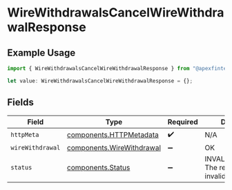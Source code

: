 # WireWithdrawalsCancelWireWithdrawalResponse

## Example Usage

```typescript
import { WireWithdrawalsCancelWireWithdrawalResponse } from "@apexfintechsolutions/ascend-sdk/models/operations";

let value: WireWithdrawalsCancelWireWithdrawalResponse = {};
```

## Fields

| Field                                                                  | Type                                                                   | Required                                                               | Description                                                            |
| ---------------------------------------------------------------------- | ---------------------------------------------------------------------- | ---------------------------------------------------------------------- | ---------------------------------------------------------------------- |
| `httpMeta`                                                             | [components.HTTPMetadata](../../models/components/httpmetadata.md)     | :heavy_check_mark:                                                     | N/A                                                                    |
| `wireWithdrawal`                                                       | [components.WireWithdrawal](../../models/components/wirewithdrawal.md) | :heavy_minus_sign:                                                     | OK                                                                     |
| `status`                                                               | [components.Status](../../models/components/status.md)                 | :heavy_minus_sign:                                                     | INVALID_ARGUMENT: The request has an invalid argument.                 |